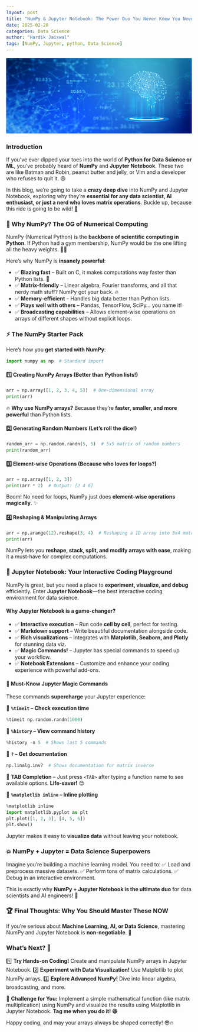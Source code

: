 ```yaml
---
layout: post
title: "NumPy & Jupyter Notebook: The Power Duo You Never Knew You Needed! 🚀"
date: 2025-02-20
categories: Data Sciemce
author: "Hardik Jaiswal"
tags: [NumPy, Jupyter, python, Data Science]
---
```


![img](/assets/img/blog_img/ai-ml.png)

### Introduction
If you’ve ever dipped your toes into the world of **Python for Data Science or ML**, you’ve probably heard of **NumPy** and **Jupyter Notebook**. These two are like Batman and Robin, peanut butter and jelly, or Vim and a developer who refuses to quit it. 😆

In this blog, we’re going to take a **crazy deep dive** into NumPy and Jupyter Notebook, exploring why they’re **essential for any data scientist, AI enthusiast, or just a nerd who loves matrix operations**. Buckle up, because this ride is going to be wild! 🚀


### 🧠 Why NumPy? The OG of Numerical Computing
NumPy (Numerical Python) is the **backbone of scientific computing in Python**. If Python had a gym membership, NumPy would be the one lifting all the heavy weights. 🏋️‍♂️

Here’s why NumPy is **insanely powerful**:
- ✅ **Blazing fast** – Built on C, it makes computations way faster than Python lists. 🚀
- ✅ **Matrix-friendly** – Linear algebra, Fourier transforms, and all that nerdy math stuff? NumPy got your back. 🔥
- ✅ **Memory-efficient** – Handles big data better than Python lists.
- ✅ **Plays well with others** – Pandas, TensorFlow, SciPy… you name it!
- ✅ **Broadcasting capabilities** – Allows element-wise operations on arrays of different shapes without explicit loops.


### ⚡ The NumPy Starter Pack
Here’s how you **get started with NumPy**:
```python
import numpy as np  # Standard import
```

#### 1️⃣ Creating NumPy Arrays (Better than Python lists!)
```python
arr = np.array([1, 2, 3, 4, 5])  # One-dimensional array
print(arr)
```
🔥 **Why use NumPy arrays?** Because they’re **faster, smaller, and more powerful** than Python lists. 

#### 2️⃣ Generating Random Numbers (Let’s roll the dice!)
```python
random_arr = np.random.randn(5, 5)  # 5x5 matrix of random numbers
print(random_arr)
```

#### 3️⃣ Element-wise Operations (Because who loves for loops?)
```python
arr = np.array([1, 2, 3])
print(arr * 2)  # Output: [2 4 6]
```

Boom! No need for loops, NumPy just does **element-wise operations magically**. ✨

#### 4️⃣ Reshaping & Manipulating Arrays
```python
arr = np.arange(12).reshape(3, 4)  # Reshaping a 1D array into 3x4 matrix
print(arr)
```
NumPy lets you **reshape, stack, split, and modify arrays with ease**, making it a must-have for complex computations.


### 📖 Jupyter Notebook: Your Interactive Coding Playground
NumPy is great, but you need a place to **experiment, visualize, and debug** efficiently. Enter **Jupyter Notebook**—the best interactive coding environment for data science.

#### **Why Jupyter Notebook is a game-changer?**
- ✅ **Interactive execution** – Run code **cell by cell**, perfect for testing. 
- ✅ **Markdown support** – Write beautiful documentation alongside code.
- ✅ **Rich visualizations** – Integrates with **Matplotlib, Seaborn, and Plotly** for stunning data viz.
- ✅ **Magic Commands!** – Jupyter has special commands to speed up your workflow.
- ✅ **Notebook Extensions** – Customize and enhance your coding experience with powerful add-ons.

#### 🚀 **Must-Know Jupyter Magic Commands**
These commands **supercharge** your Jupyter experience:

🔹 **`%timeit` – Check execution time**
```python
%timeit np.random.randn(1000)
```

🔹 **`%history` – View command history**
```python
%history -n 5  # Shows last 5 commands
```

🔹 **`?` – Get documentation**
```python
np.linalg.inv?  # Shows documentation for matrix inverse
```

🔹 **TAB Completion** – Just press `<TAB>` after typing a function name to see available options. **Life-saver!** 😍

🔹 **`%matplotlib inline` – Inline plotting**
```python
%matplotlib inline
import matplotlib.pyplot as plt
plt.plot([1, 2, 3], [4, 5, 6])
plt.show()
```
Jupyter makes it easy to **visualize data** without leaving your notebook.


### 💥 NumPy + Jupyter = Data Science Superpowers
Imagine you’re building a machine learning model. You need to:
✅ Load and preprocess massive datasets. 
✅ Perform tons of matrix calculations. 
✅ Debug in an interactive environment.

This is exactly why **NumPy + Jupyter Notebook is the ultimate duo** for data scientists and AI engineers! 🎯


### 🏆 Final Thoughts: Why You Should Master These NOW
If you’re serious about **Machine Learning, AI, or Data Science**, mastering NumPy and Jupyter Notebook is **non-negotiable**. 💯

### What’s Next? 🚀
1️⃣ **Try Hands-on Coding!** Create and manipulate NumPy arrays in Jupyter Notebook.
2️⃣ **Experiment with Data Visualization!** Use Matplotlib to plot NumPy arrays.
3️⃣ **Explore Advanced NumPy!** Dive into linear algebra, broadcasting, and more.

🚀 **Challenge for You:** Implement a simple mathematical function (like matrix multiplication) using NumPy and visualize the results using Matplotlib in Jupyter Notebook. **Tag me when you do it! 😆**

Happy coding, and may your arrays always be shaped correctly! 😎🔥